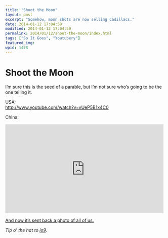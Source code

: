 ```yaml
---
title: "Shoot the Moon"
layout: post
excerpt: "Somehow, moon shots are now selling Cadillacs."
date: 2014-01-12 17:04:59
modified: 2014-01-12 17:04:59
permalink: 2014/01/12/shoot-the-moon/index.html
tags: ["So It Goes", "Youtubery"]
featured_img: 
wpid: 1478
---
```


# Shoot the Moon

I’m sure this is the seed of a parable, but I’m not sure who’s going to be the one telling it.

USA:  
http://www.youtube.com/watch?v=vUeP5B1x4C0

China:  
<iframe allow="accelerometer; autoplay; clipboard-write; encrypted-media; gyroscope; picture-in-picture; web-share" allowfullscreen="" frameborder="0" height="281" loading="lazy" src="https://www.youtube.com/embed/XNAGFTRvgDY?feature=oembed" title="Chang'E 3 landing on the Moon in full HD video" width="500"></iframe>

[And now it’s sent back a photo of all of us.](http://io9.com/chinas-moon-rover-snaps-a-view-of-earth-we-havent-see-1499679375)

*Tip o’ the hat to [io9](http://io9.com).*